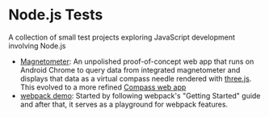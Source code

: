 # Node.js Tests
A collection of small test projects exploring JavaScript development involving
Node.js
* [Magnetometer](./magnetometer/): An unpolished proof-of-concept web app that
runs on Android Chrome to query data from integrated magnetometer and displays
that data as a virtual compass needle rendered with [three.js](https://threejs.org/).
This evolved to a more refined
[Compass web app](https://github.com/Roger-random/compass)
* [webpack demo](./webpack-demo/): Started by following webpack's "Getting
Started" guide and after that, it serves as a playground for webpack features.
